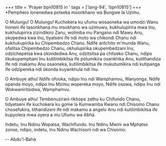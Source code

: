 +++
title = 'Prayer bpn10815 in '
tags = ['lang-94', 'bpn10815']
+++
*Pemphero lonenedwa potseka msonkhano wa Bungwe la Uzimu. 

 O Mulungu! O Mulungu! Kuchokera ku ufumu wosaoneka wa umodzi Wanu tioneni ife tasonkhana mu msokhano wa uzimuwu, kukhulupirira mwa Inu, kukhulupirira zizindikiro Zanu, wolimba mu Pangano ndi Mawu Anu, okopedwa kwa Inu, tiyatseni ife ndi moto wa chikondi Chanu ndi kukhukupirika ku Chipembedzo Chanu. Ndife antchito m'munda Wanu, ofalitsa Chipembedzo Chanu, okhulupirika okupembedzani Inu, odzichepetsa kwa okondedwa Anu, odzitsitsa pa chitseko Chanu, ndipo tikukupemphani Inu kutilimbikitsa ife potumikira osankhika Anu, kutithandiza ife ndi makamu Anu osaoneka, kutilimbikitsa ife mukutumikira ndi kutipanga ife odzipereka ndi okonda kuyankhula ndi Inu. 

O Ambuye athu! Ndife ofooka, ndipo Inu ndi 
Wamphamvu, Wanyonga. Ndife opanda moyo, ndipo Inu Mzimu wopereka moyo, Ndife osowa, ndipo Inu ndi Wokwaniritsidwa, Wamphamvu. 

O Ambuye athu! Tembenuzirani nkhope zathu ku 
Chifundo Chanu, tidyetseni ife kuchokera ku gome la Kumwamba Kwanu ndi Chisomo Chanu chosefukira, tithandizeni ife ndi makamu a angelo Anu ndi kutilimbikitsa ife kupyolera mwa oyera a mu Ufumu wa Abhá. 

Indetu, Inu Ndinu Wopatsa, Wachifundo. Inu Ndinu 
Mwini wa Mphatso zonse, ndipo, indetu, Inu Ndinu Wachisoni ndi wa Chisomo.

-- Abdu'l-Bahá
